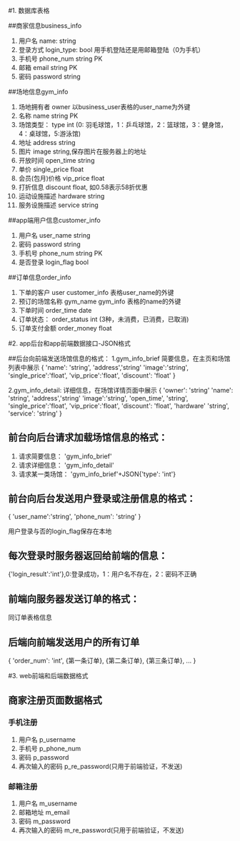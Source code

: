 ﻿#1. 数据库表格

##商家信息business_info
1. 用户名 name: string 
2. 登录方式 login_type: bool 用手机登陆还是用邮箱登陆（0为手机）
3. 手机号 phone_num string PK
4. 邮箱 email string PK
5. 密码 password string

##场地信息gym_info
1. 场地拥有者 owner 以business_user表格的user_name为外键
2. 名称 name string  PK
3. 场馆类型： type int (0: 羽毛球馆，1：乒乓球馆，2：篮球馆，3：健身馆，4：桌球馆，5:游泳馆)
4. 地址 address string
5. 图片 image string,保存图片在服务器上的地址
6. 开放时间 open_time string 
7. 单价 single_price float 
8. 会员(包月)价格 vip_price float
9. 打折信息 discount float, 如0.58表示58折优惠
10. 运动设施描述 hardware string
11. 服务设施描述 service string

##app端用户信息customer_info
1. 用户名 user_name string 
2. 密码 password string 
3. 手机号 phone_num string PK
4. 是否登录 login_flag bool

##订单信息order_info
1. 下单的客户 user customer_info 表格user_name的外键
2. 预订的场馆名称  gym_name gym_info 表格的name的外键
3. 下单时间 order_time date
4. 订单状态： order_status int (3种，未消费，已消费，已取消) 
5. 订单支付金额 order_money float


#2. app后台和app前端数据接口-JSON格式

##后台向前端发送场馆信息的格式：
1.gym_info_brief 简要信息，在主页和场馆列表中展示
{
'name': 'string',
'address','string'
'image':'string',
'single_price':'float',
'vip_price':'float',
'discount': 'float'
}

2.gym_info_detail: 详细信息，在场馆详情页面中展示
{
'owner': 'string'
'name': 'string',
'address','string'
'image':'string',
'open_time', 'string',
'single_price':'float',
'vip_price':'float',
'discount': 'float',
'hardware' 'string',
'service': 'string'
}

## 前台向后台请求加载场馆信息的格式：
1. 请求简要信息： 'gym_info_brief'
2. 请求详细信息： 'gym_info_detail'
3. 请求某一类场馆： 'gym_info_brief'+JSON{'type': 'int'}

## 前台向后台发送用户登录或注册信息的格式：
{
'user_name':'string',
'phone_num': 'string'
}

用户登录与否的login_flag保存在本地

## 每次登录时服务器返回给前端的信息：
{'login_result':'int'},0:登录成功，1：用户名不存在，2：密码不正确

## 前端向服务器发送订单的格式：
同订单表格信息

## 后端向前端发送用户的所有订单
{
'order_num': 'int',
{第一条订单},
{第二条订单},
{第三条订单},
...
}


#3. web前端和后端数据格式
## 商家注册页面数据格式
### 手机注册
1. 用户名 p_username
2. 手机号 p_phone_num
3. 密码 p_password
4. 再次输入的密码 p_re_password(只用于前端验证，不发送)

### 邮箱注册
1. 用户名 m_username
2. 邮箱地址 m_email
3. 密码 m_password
4. 再次输入的密码 m_re_password(只用于前端验证，不发送)
